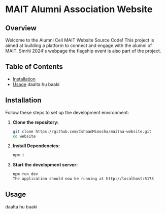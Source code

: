 # MAIT Alumni Association Website

## Overview

Welcome to the Alumni Cell MAIT Website Source Code! This project is aimed at building a platform to connect and engage with the alumni of MAIT. Smriti 2024's webpage the flagship event is also part of the project.

## Table of Contents

- [Installation](#installation)
- [Usage](#usage)
daalta hu baaki

## Installation

Follow these steps to set up the development environment:

1. **Clone the repository:**

   ```bash
   git clone https://github.com/IshaanMinocha/maitaa-website.git
   cd website

   ```

2. **Install Dependencies:**

   ```bash
   npm i

   ```

3. **Start the development server:**

   ```bash
   npm run dev
   The application should now be running at http://localhost:5173

   ```

## Usage

daalta hu baaki
